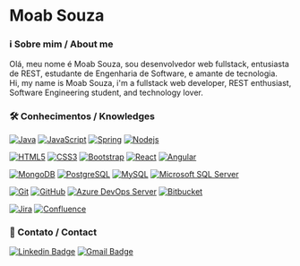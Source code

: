 #  Moab Souza

### ℹ️ Sobre mim / About me
Olá, meu nome é Moab Souza, sou desenvolvedor web fullstack, entusiasta de REST, estudante de Engenharia de Software, e amante de tecnologia.
</br>
Hi, my name is Moab Souza, i'm a fullstack web developer, REST enthusiast, Software Engineering student, and technology lover.

### 🛠 Conhecimentos / Knowledges

[![Java](https://img.shields.io/badge/-Java-CF0E0E?style=flat-square&logo=java&link=https://github.com/souzamoab)](https://github.com/souzamoab/)
[![JavaScript](https://img.shields.io/badge/-JavaScript-black?style=flat-square&logo=javascript&link=https://github.com/LuizCarlosAbbott/)](https://github.com/souzamoab/)
[![Spring](https://img.shields.io/badge/-Spring-black?style=flat-square&logo=spring&link=https://github.com/souzamoab/)](https://github.com/souzamoab/)
[![Nodejs](https://img.shields.io/badge/-Nodejs-black?style=flat-square&logo=Node.js&link=https://github.com/souzamoab/)](https://github.com/souzamoab/)

[![HTML5](https://img.shields.io/badge/-HTML5-E34F26?style=flat-square&logo=html5&logoColor=white&link=https://github.com/souzamoab/)](https://github.com/souzamoab/)
[![CSS3](https://img.shields.io/badge/-CSS3-1572B6?style=flat-square&logo=css3&link=https://github.com/souzamoab/)](https://github.com/souzamoab/)
[![Bootstrap](https://img.shields.io/badge/-Bootstrap-563D7C?style=flat-square&logo=bootstrap&link=https://github.com/souzamoab/)](https://github.com/souzamoab/)
[![React](https://img.shields.io/badge/-React-black?style=flat-square&logo=react&link=https://github.com/souzamoab/)](https://github.com/souzamoab/)
[![Angular](https://img.shields.io/badge/-Angular-red?style=flat-square&logo=angular&link=https://github.com/souzamoab/)](https://github.com/souzamoab/)

[![MongoDB](https://img.shields.io/badge/-MongoDB-black?style=flat-square&logo=mongodb&link=https://github.com/souzamoab/)](https://github.com/souzamoab/)
[![PostgreSQL](https://img.shields.io/badge/-PostgreSQL-black?style=flat-square&logo=postgresql&link=https://github.com/souzamoab/)](https://github.com/souzamoab/)
[![MySQL](https://img.shields.io/badge/-MySQL-black?style=flat-square&logo=mysql&link=https://github.com/souzamoab/)](https://github.com/souzamoab/)
[![Microsoft SQL Server](https://img.shields.io/badge/-Microsoft%20SQL%20Server-blue?style=flat-square&logo=microsoftsqlserver&link=https://github.com/souzamoab/)](https://github.com/souzamoab/)

[![Git](https://img.shields.io/badge/-Git-black?style=flat-square&logo=git&link=https://github.com/souzamoab/)](https://github.com/souzamoab/)
[![GitHub](https://img.shields.io/badge/-GitHub-181717?style=flat-square&logo=github&link=https://github.com/souzamoab/)](https://github.com/souzamoab/)
[![Azure DevOps Server](https://img.shields.io/badge/-Azure%20DevOps%20Server-blue?style=flat-square&logo=tfs&link=https://github.com/souzamoab/)](https://github.com/souzamoab/)
[![Bitbucket](https://img.shields.io/badge/-Bitbucket-blue?style=flat-square&logo=bitbucket&link=https://github.com/souzamoab/)](https://github.com/souzamoab/)

[![Jira](https://img.shields.io/badge/-Jira-blue?style=flat-square&logo=jira&link=https://github.com/souzamoab/)](https://github.com/souzamoab/)
[![Confluence](https://img.shields.io/badge/-Confluence-blue?style=flat-square&logo=confluence&link=https://github.com/souzamoab/)](https://github.com/souzamoab/)

### 📲 Contato / Contact

[![Linkedin Badge](https://img.shields.io/badge/-LinkedIn-blue?style=flat-square&logo=Linkedin&logoColor=white&link=https://www.linkedin.com/in/moab-souza-62a74613b)](https://www.linkedin.com/in/moab-souza-62a74613b)
[![Gmail Badge](https://img.shields.io/badge/-Gmail-c14438?style=flat-square&logo=Gmail&logoColor=white&link=mailto:souzamoab@gmail.com)](mailto:souzamoab@gmail.com)
